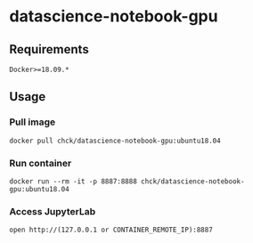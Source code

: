 # datascience-notebook-gpu

## Requirements
```
Docker>=18.09.*
```

## Usage

### Pull image
```
docker pull chck/datascience-notebook-gpu:ubuntu18.04
```

### Run container
```
docker run --rm -it -p 8887:8888 chck/datascience-notebook-gpu:ubuntu18.04
```

### Access JupyterLab
```
open http://(127.0.0.1 or CONTAINER_REMOTE_IP):8887
```
